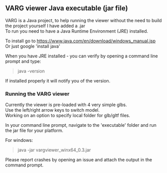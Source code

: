 ## VARG viewer Java executable (jar file)  
  
VARG is a Java project, to help running the viewer without the need to build the project yourself I have added a .jar  
To run you need to have a Java Runtime Environment (JRE) installed.  
  
To install go to https://www.java.com/en/download/windows_manual.jsp  
Or just google 'install java'  
  
When you have JRE installed - you can verify by opening a command line prompt and type:  
>java -version  
  
If installed properly it will notify you of the version.  
  
### Running the VARG viewer  
  
Currently the viewer is pre-loaded with 4 very simple glbs.  
Use the left/right arrow keys to switch model.  
Working on an option to specify local folder for glb/gltf files.  
  
  
In your command line prompt, navigate to the 'executable' folder and run the jar file for your platform.  
  
For windows:  
  
>java -jar vargviewer_winx64_0.3.jar  
  
Please report crashes by opening an issue and attach the output in the command prompt.  
  

